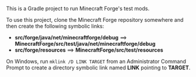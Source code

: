 This is a Gradle project to run Minecraft Forge's test mods.

To use this project, clone the Minecraft Forge repository somewhere and then create the following symbolic links:
* **src/forge/java/net/minecraftforge/debug** ==\> **MinecraftForge/src/test/java/net/minecraftforge/debug**
* **src/forge/resources** ==\> **MinecraftForge/src/test/resources**

On Windows, run `mklink /D LINK TARGET` from an Administrator Command Prompt to create a directory symbolic link named **LINK** pointing to **TARGET**.
